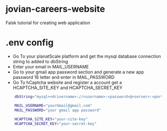 # jovian-careers-website
Falsk tutorial for creating web application

# .env config

* Go To your planatScale platform and get the mysql database connection string to added to dbString
* Enter your email in MAIL_USERNAME
* Go to your gmail app password section and generate a new app password 16 letter and enter in MAIL_PASSWORD
* Go To hCaptcha website and register a account get a HCAPTCHA_SITE_KEY and  HCAPTCHA_SECRET_KEY

```bash
    dbString="mysql+<drivername>://<username>:<password>@<server>:<port>/dbname"

    MAIL_USERNAME="yourGmail@gmail.com"
    MAIL_PASSWORD="your gmail app password"
    
    HCAPTCHA_SITE_KEY="your-site-key"
    HCAPTCHA_SECRET_KEY="your-secret-key"
```
